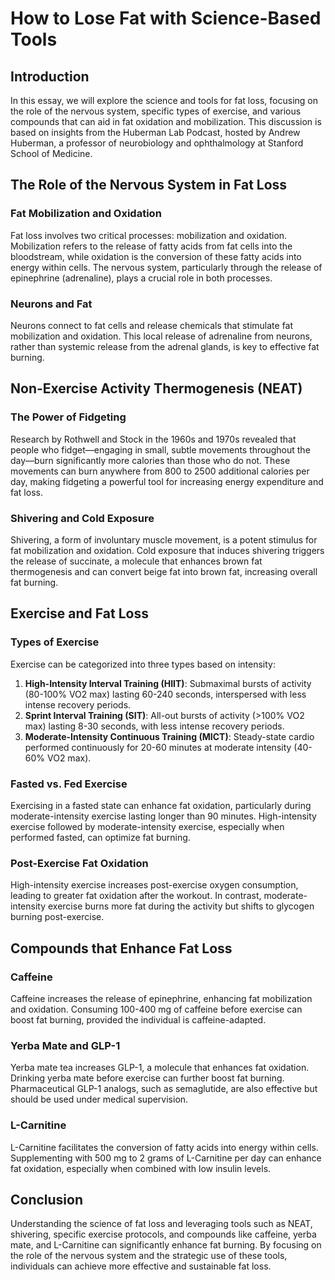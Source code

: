 # How to Lose Fat with Science-Based Tools

## Introduction

In this essay, we will explore the science and tools for fat loss, focusing on the role of the nervous system, specific types of exercise, and various compounds that can aid in fat oxidation and mobilization. This discussion is based on insights from the Huberman Lab Podcast, hosted by Andrew Huberman, a professor of neurobiology and ophthalmology at Stanford School of Medicine.

## The Role of the Nervous System in Fat Loss

### Fat Mobilization and Oxidation

Fat loss involves two critical processes: mobilization and oxidation. Mobilization refers to the release of fatty acids from fat cells into the bloodstream, while oxidation is the conversion of these fatty acids into energy within cells. The nervous system, particularly through the release of epinephrine (adrenaline), plays a crucial role in both processes.

### Neurons and Fat

Neurons connect to fat cells and release chemicals that stimulate fat mobilization and oxidation. This local release of adrenaline from neurons, rather than systemic release from the adrenal glands, is key to effective fat burning.

## Non-Exercise Activity Thermogenesis (NEAT)

### The Power of Fidgeting

Research by Rothwell and Stock in the 1960s and 1970s revealed that people who fidget—engaging in small, subtle movements throughout the day—burn significantly more calories than those who do not. These movements can burn anywhere from 800 to 2500 additional calories per day, making fidgeting a powerful tool for increasing energy expenditure and fat loss.

### Shivering and Cold Exposure

Shivering, a form of involuntary muscle movement, is a potent stimulus for fat mobilization and oxidation. Cold exposure that induces shivering triggers the release of succinate, a molecule that enhances brown fat thermogenesis and can convert beige fat into brown fat, increasing overall fat burning.

## Exercise and Fat Loss

### Types of Exercise

Exercise can be categorized into three types based on intensity:

1. **High-Intensity Interval Training (HIIT)**: Submaximal bursts of activity (80-100% VO2 max) lasting 60-240 seconds, interspersed with less intense recovery periods.
2. **Sprint Interval Training (SIT)**: All-out bursts of activity (>100% VO2 max) lasting 8-30 seconds, with less intense recovery periods.
3. **Moderate-Intensity Continuous Training (MICT)**: Steady-state cardio performed continuously for 20-60 minutes at moderate intensity (40-60% VO2 max).

### Fasted vs. Fed Exercise

Exercising in a fasted state can enhance fat oxidation, particularly during moderate-intensity exercise lasting longer than 90 minutes. High-intensity exercise followed by moderate-intensity exercise, especially when performed fasted, can optimize fat burning.

### Post-Exercise Fat Oxidation

High-intensity exercise increases post-exercise oxygen consumption, leading to greater fat oxidation after the workout. In contrast, moderate-intensity exercise burns more fat during the activity but shifts to glycogen burning post-exercise.

## Compounds that Enhance Fat Loss

### Caffeine

Caffeine increases the release of epinephrine, enhancing fat mobilization and oxidation. Consuming 100-400 mg of caffeine before exercise can boost fat burning, provided the individual is caffeine-adapted.

### Yerba Mate and GLP-1

Yerba mate tea increases GLP-1, a molecule that enhances fat oxidation. Drinking yerba mate before exercise can further boost fat burning. Pharmaceutical GLP-1 analogs, such as semaglutide, are also effective but should be used under medical supervision.

### L-Carnitine

L-Carnitine facilitates the conversion of fatty acids into energy within cells. Supplementing with 500 mg to 2 grams of L-Carnitine per day can enhance fat oxidation, especially when combined with low insulin levels.

## Conclusion

Understanding the science of fat loss and leveraging tools such as NEAT, shivering, specific exercise protocols, and compounds like caffeine, yerba mate, and L-Carnitine can significantly enhance fat burning. By focusing on the role of the nervous system and the strategic use of these tools, individuals can achieve more effective and sustainable fat loss.